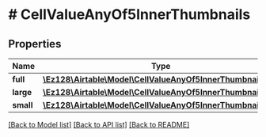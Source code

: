 # # CellValueAnyOf5InnerThumbnails

## Properties

Name | Type | Description | Notes
------------ | ------------- | ------------- | -------------
**full** | [**\Ez128\Airtable\Model\CellValueAnyOf5InnerThumbnailsFull**](CellValueAnyOf5InnerThumbnailsFull.md) |  | [optional]
**large** | [**\Ez128\Airtable\Model\CellValueAnyOf5InnerThumbnailsFull**](CellValueAnyOf5InnerThumbnailsFull.md) |  | [optional]
**small** | [**\Ez128\Airtable\Model\CellValueAnyOf5InnerThumbnailsFull**](CellValueAnyOf5InnerThumbnailsFull.md) |  | [optional]

[[Back to Model list]](../../README.md#models) [[Back to API list]](../../README.md#endpoints) [[Back to README]](../../README.md)
